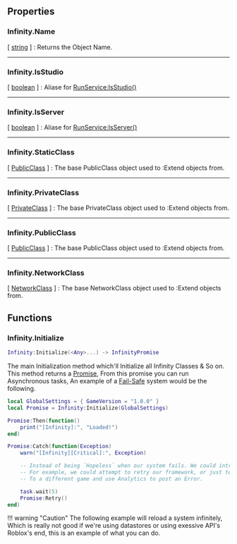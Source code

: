 ## Properties
### Infinity.Name
[ [string](https://developer.roblox.com/en-us/articles/String) ] : 
Returns the Object Name.

----------------------------
### Infinity.IsStudio
[ [boolean](https://developer.roblox.com/en-us/articles/Boolean) ] : 
Aliase for [RunService:IsStudio()](https://developer.roblox.com/en-us/api-reference/function/RunService/IsStudio)

----------------------------
### Infinity.IsServer
[ [boolean](https://developer.roblox.com/en-us/articles/Boolean) ] : 
Aliase for [RunService:IsServer()](https://developer.roblox.com/en-us/api-reference/function/RunService/IsServer)

----------------------------
### Infinity.StaticClass
[ [PublicClass](classes/publicClass.md) ] : The base PublicClass object used to :Extend objects from. 

----------------------------
### Infinity.PrivateClass
[ [PrivateClass](classes/privateClass.md) ] : The base PrivateClass object used to :Extend objects from. 

----------------------------
### Infinity.PublicClass
[ [PublicClass](classes/publicClass.md) ] : The base PublicClass object used to :Extend objects from. 

----------------------------
### Infinity.NetworkClass
[ [NetworkClass](classes/netClass.md) ] : The base NetworkClass object used to :Extend objects from. 

## Functions

### Infinity.Initialize
```lua
Infinity:Initialize(<Any>...) -> InfinityPromise 
```
The main Initialization method which'll Initialize all Infinity Classes & So on. 
This method returns a [Promise](libs/promise.md), From this promise you can run Asynchronous tasks, An example of a [Fail-Safe](https://en.wikipedia.org/wiki/Fail-safe) system would be the following. 

```lua
local GlobalSettings = { GameVersion = "1.0.0" }
local Promise = Infinity:Initialize(GlobalSettings)

Promise:Then(function()
    print("[Infinity]:", "Loaded!")
end)

Promise:Catch(function(Exception)
    warn("[Infinity][Critical]:", Exception)

    -- Instead of being `Hopeless` when our system fails. We could introduce failure systems.
    -- For example, we could attempt to retry our framework, or just teleport all players
    -- To a different game and use Analytics to post an Error.

    task.wait(5)
    Promise:Retry()
end)
```

!!! warning "Caution"
    The following example will reload a system infinitely, Which is really not good if we're using datastores or using exessive API's 
    Roblox's end, this is an example of what you can do.